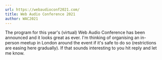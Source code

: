 ```yaml
---
url: https://webaudioconf2021.com/
title: Web Audio Conference 2021
author: WAC2021
---
```


The program for this year's (virtual) Web Audio Conference has been announced and it looks great as ever. I'm thinking of organising an in-person meetup in London around the event if it's safe to do so (restrictions are easing here gradually). If that sounds interesting to you hit reply and let me know.

